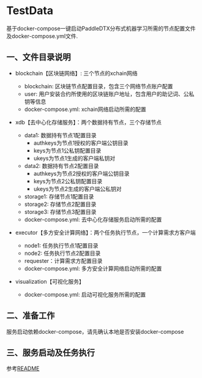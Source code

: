 # TestData
基于docker-compose一键启动PaddleDTX分布式机器学习所需的节点配置文件及docker-compose.yml文件.

## 一、文件目录说明
- blockchain【区块链网络】: 三个节点的xchain网络
    - blockchain: 区块链节点配置目录，包含三个网络节点账户配置
    - user: 用户安装合约所使用的区块链账户地址，包含用户的助记词、公私钥等信息
    - docker-compose.yml: xchain网络启动所需的配置

- xdb【去中心化存储服务】：两个数据持有节点，三个存储节点
    - data1: 数据持有节点1配置目录
      - authkeys为节点1授权的客户端公钥目录
      - keys为节点1公私钥配置目录
      - ukeys为节点1生成的客户端私钥对
    - data2: 数据持有节点2配置目录
      - authkeys为节点2授权的客户端公钥目录
      - keys为节点2公私钥配置目录
      - ukeys为节点2生成的客户端公私钥对
    - storage1: 存储节点1配置目录
    - storage2: 存储节点2配置目录
    - storage3: 存储节点3配置目录
    - docker-compose.yml: 去中心化存储服务启动所需的配置
    
- executor【多方安全计算网络】：两个任务执行节点，一个计算需求方客户端
    - node1: 任务执行节点1配置目录
    - node2: 任务执行节点2配置目录
    - requester：计算需求方配置目录
    - docker-compose.yml: 多方安全计算网络启动所需的配置

- visualization【可视化服务】
    - docker-compose.yml: 启动可视化服务所需的配置


## 二、准备工作
服务启动依赖docker-compose，请先确认本地是否安装docker-compose

## 三、服务启动及任务执行
参考[README](../scripts/README.md)
